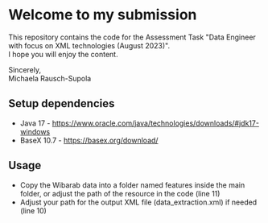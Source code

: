 # Welcome to my submission
This repository contains the code for the Assessment Task "Data Engineer with focus on XML technologies (August 2023)".  
I hope you will enjoy the content.  

Sincerely,  
Michaela Rausch-Supola

## Setup dependencies

- Java 17 - https://www.oracle.com/java/technologies/downloads/#jdk17-windows  
- BaseX 10.7 - https://basex.org/download/

## Usage
- Copy the Wibarab data into a folder named features inside the main folder, or adjust the path of the resource in the code (line 11)  
- Adjust your path for the output XML file (data_extraction.xml) if needed (line 10)
